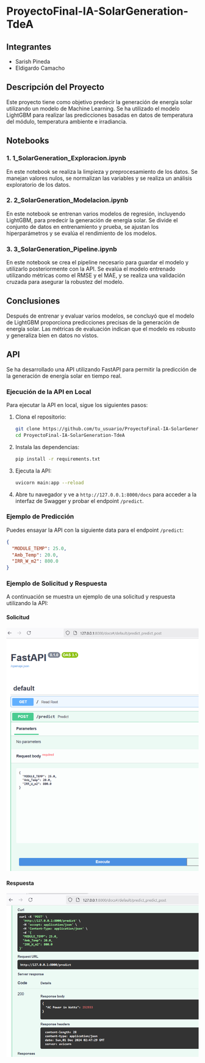 # ProyectoFinal-IA-SolarGeneration-TdeA

## Integrantes

- Sarish Pineda
- Eldigardo Camacho

## Descripción del Proyecto

Este proyecto tiene como objetivo predecir la generación de energía solar utilizando un modelo de Machine Learning. Se ha utilizado el modelo LightGBM para realizar las predicciones basadas en datos de temperatura del módulo, temperatura ambiente e irradiancia.

## Notebooks

### 1. 1_SolarGeneration_Exploracion.ipynb

En este notebook se realiza la limpieza y preprocesamiento de los datos. Se manejan valores nulos, se normalizan las variables y se realiza un análisis exploratorio de los datos.

### 2. 2_SolarGeneration_Modelacion.ipynb

En este notebook se entrenan varios modelos de regresión, incluyendo LightGBM, para predecir la generación de energía solar. Se divide el conjunto de datos en entrenamiento y prueba, se ajustan los hiperparámetros y se evalúa el rendimiento de los modelos.

### 3. 3_SolarGeneration_Pipeline.ipynb

En este notebook se crea el pipeline necesario para guardar el modelo y utilizarlo posteriormente con la API. Se evalúa el modelo entrenado utilizando métricas como el RMSE y el MAE, y se realiza una validación cruzada para asegurar la robustez del modelo.

## Conclusiones

Después de entrenar y evaluar varios modelos, se concluyó que el modelo de LightGBM proporciona predicciones precisas de la generación de energía solar. Las métricas de evaluación indican que el modelo es robusto y generaliza bien en datos no vistos.

## API

Se ha desarrollado una API utilizando FastAPI para permitir la predicción de la generación de energía solar en tiempo real.

### Ejecución de la API en Local

Para ejecutar la API en local, sigue los siguientes pasos:

1. Clona el repositorio:

   ```bash
   git clone https://github.com/tu_usuario/ProyectoFinal-IA-SolarGeneration-TdeA.git
   cd ProyectoFinal-IA-SolarGeneration-TdeA
   ```
2. Instala las dependencias:

   ```bash
   pip install -r requirements.txt
   ```
3. Ejecuta la API:

   ```bash
   uvicorn main:app --reload
   ```
4. Abre tu navegador y ve a `http://127.0.0.1:8000/docs` para acceder a la interfaz de Swagger y probar el endpoint `/predict`.

### Ejemplo de Predicción

Puedes ensayar la API con la siguiente data para el endpoint `/predict`:

```json
{
  "MODULE_TEMP": 25.0,
  "Amb_Temp": 20.0,
  "IRR_W_m2": 800.0
}
```

### Ejemplo de Solicitud y Respuesta

A continuación se muestra un ejemplo de una solicitud y respuesta utilizando la API:

#### Solicitud

![Solicitud FastAPI](screenshots/FastAPI_Request.png)

#### Respuesta

![Respuesta FastAPI](screenshots/FastAPI_Response.png)
